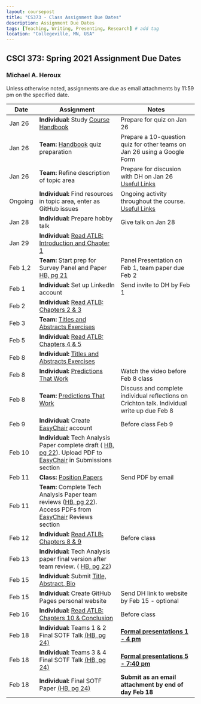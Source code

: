 ```yaml
---
layout: coursepost
title: "CS373 - Class Assignment Due Dates"
description: Assignment Due Dates
tags: [Teaching, Writing, Presenting, Research] # add tag
location: "Collegeville, MN, USA"
---
```


## CSCI 373: Spring 2021 Assignment Due Dates

### Michael A. Heroux

Unless otherwise noted, assignments are due as email attachments by 11:59 pm on the specified date.

| **Date** | **Assignment** | **Notes** |
| ---------- | --- | --- |
| Jan 26 | **Individual:** Study [Course Handbook](../CSCI373CourseHandbookLatestEdition.pdf) | Prepare for quiz on Jan 26 |
| Jan 26 | **Team:** [Handbook](../CSCI373CourseHandbookLatestEdition.pdf) quiz preparation | Prepare a 10-question quiz for other teams on Jan 26 using a Google Form  |  
| Jan 26 | **Team:** Refine description of topic area | Prepare for discusion with DH on Jan 26 [Useful Links](https://maherou.github.io/Teaching/files/CS373/CS373-Links/)|
| Ongoing | **Individual:** Find resources in topic area, enter as GitHub issues | Ongoing activity throughout the course. [Useful Links](https://maherou.github.io/Teaching/files/CS373/CS373-Links/) |
| Jan 28 | **Individual:** Prepare hobby talk | Give talk on Jan 28 |
| Jan 29 | **Individual:** [Read ATLB: Introduction and Chapter 1](../ATLB-Discussion) | |
| Feb 1,2 | **Team:** Start prep for Survey Panel and Paper [HB, pg 21](../CSCI373CourseHandbookLatestEdition.pdf) | Panel Presentation on Feb 1, team paper due Feb 2 |  
| Feb 1 | **Individual:** Set up LinkedIn account | Send invite to DH by Feb 1 |
| Feb 2 | **Individual:** [Read ATLB: Chapters 2 & 3](../ATLB-Discussion) | |
| Feb 3 | **Team:** [Titles and Abstracts Exercises](https://collegeville.github.io/Scribe/TitlesAndAbstractsThatWork/) | |
| Feb 5 | **Individual:** [Read ATLB: Chapters 4 & 5](../ATLB-Discussion) | |
| Feb 8 | **Individual:** [Titles and Abstracts Exercises](https://collegeville.github.io/Scribe/TitlesAndAbstractsThatWork/) |  |
| Feb 8 | **Individual:** [Predictions That Work](https://collegeville.github.io/Scribe/PredictionsThatWork/) | Watch the video before Feb 8 class |
| Feb 8 | **Team:** [Predictions That Work](https://collegeville.github.io/Scribe/PredictionsThatWork/) | Discuss and complete individual reflections on Crichton talk. Individual write up due Feb 8|
| Feb 9 | **Individual:** Create [EasyChair](https://easychair.org/conferences/?conf=spring2021tap) account | Before class Feb 9 |
| Feb 10 | **Individual:** Tech Analysis Paper complete draft ( [HB, pg 22](../CSCI373CourseHandbookLatestEdition.pdf)). Upload PDF to [EasyChair](https://easychair.org/conferences/?conf=spring2021tap) in Submissions section | |
| Feb 11 | **Class:** [Position Papers](https://collegeville.github.io/Scribe/PositionPapers/) | Send PDF by email |
| Feb 11 | **Team:** Complete Tech Analysis Paper team reviews ([HB, pg 22](../CSCI373CourseHandbookLatestEdition.pdf)). Access PDFs from [EasyChair](https://easychair.org/conferences/?conf=spring2021tap) Reviews section | |
| Feb 12 | **Individual:** [Read ATLB: Chapters 8 & 9](../ATLB-Discussion) | Before class |
| Feb 13 | **Individual:** Tech Analysis paper final version after team review. ( [HB, pg 22](../CSCI373CourseHandbookLatestEdition.pdf)) | |
| Feb 15 | **Individual:** Submit [Title, Abstract, Bio](https://forms.gle/ScuC4Ca7xn1zfhaP6) | |
| Feb 15 | **Individual:** Create GitHub Pages personal website | Send DH link to website by Feb 15 - optional |
| Feb 16 | **Individual:** [Read ATLB: Chapters 10 & Conclusion](../ATLB-Discussion) | Before class |
| Feb 18 | **Individual:** Teams 1 & 2 Final SOTF Talk [(HB, pg 24)](../CSCI373CourseHandbookLatestEdition.pdf) | [**Formal presentations 1 - 4 pm**](../2021-Spring-Final-Presentation-Schedule) |
| Feb 18 | **Individual:** Teams 3 & 4 Final SOTF Talk [(HB, pg 24)](../CSCI373CourseHandbookLatestEdition.pdf) | [**Formal presentations 5 - 7:40 pm**](../2021-Spring-Final-Presentation-Schedule) |
| Feb 18 | **Individual:** Final SOTF Paper [(HB, pg 24)](../CSCI373CourseHandbookLatestEdition.pdf) | **Submit as an email attachment by end of day Feb 18** |
